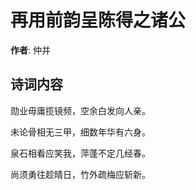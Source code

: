 # 再用前韵呈陈得之诸公

**作者**: 仲并

## 诗词内容

勋业毋庸揽镜频，空余白发向人亲。

未论骨相无三甲，细数年华有六身。

泉石相看应笑我，萍蓬不定几经春。

尚须勇往趁晴日，竹外疏梅应斩新。

